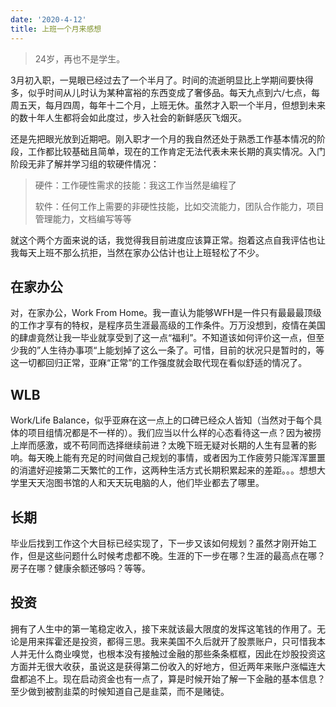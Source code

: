 ```yaml
---
date: '2020-4-12'
title: 上班一个月来感想
---
```


>  24岁，再也不是学生。

3月初入职，一晃眼已经过去了一个半月了。时间的流逝明显比上学期间要快得多，似乎时间从儿时认为某种富裕的东西变成了奢侈品。每天九点到六/七点，每周五天，每月四周，每年十二个月，上班无休。虽然才入职一个半月，但想到未来的数十年人生都将会如此度过，步入社会的新鲜感灰飞烟灭。

还是先把眼光放到近期吧。刚入职才一个月的我自然还处于熟悉工作基本情况的阶段，工作都比较基础且简单，现在的工作肯定无法代表未来长期的真实情况。入门阶段无非了解并学习组的软硬件情况：

> 硬件：工作硬性需求的技能：我这工作当然是编程了
>
> 软件：任何工作上需要的非硬性技能，比如交流能力，团队合作能力，项目管理能力，文档编写等等

就这个两个方面来说的话，我觉得我目前进度应该算正常。抱着这点自我评估也让我每天上班不那么抗拒，当然在家办公估计也让上班轻松了不少。

## 在家办公

对，在家办公，Work From Home。我一直认为能够WFH是一件只有最最最顶级的工作才享有的特权，是程序员生涯最高级的工作条件。万万没想到，疫情在美国的肆虐竟然让我一毕业就享受到了这一点“福利”。不知道该如何评价这一点，但至少我的”人生待办事项“上能划掉了这么一条了。可惜，目前的状况只是暂时的，等这一切都回归正常，亚麻“正常”的工作强度就会取代现在看似舒适的情况了。

## WLB

Work/Life Balance，似乎亚麻在这一点上的口碑已经众人皆知（当然对于每个具体的项目组情况都是不一样的）。我们应当以什么样的心态看待这一点？因为被捞上岸而感激，或不苟同而选择继续前进？太晚下班无疑对长期的人生有显著的影响。每天晚上能有充足的时间做自己规划的事情，或者因为工作疲劳只能浑浑噩噩的消遣好迎接第二天繁忙的工作，这两种生活方式长期积累起来的差距。。。想想大学里天天泡图书馆的人和天天玩电脑的人，他们毕业都去了哪里。

## 长期

毕业后找到工作这个大目标已经实现了，下一步又该如何规划？虽然才刚开始工作，但是这些问题什么时候考虑都不晚。生涯的下一步在哪？生涯的最高点在哪？房子在哪？健康余额还够吗？等等。

## 投资

拥有了人生中的第一笔稳定收入，接下来就该最大限度的发挥这笔钱的作用了。无论是用来挥霍还是投资，都得三思。我来美国不久后就开了股票账户，只可惜我本人并无什么商业嗅觉，也根本没有接触过金融的那些条条框框，因此在炒股投资这方面并无很大收获，虽说这是获得第二份收入的好地方，但近两年来账户涨幅连大盘都追不上。现在启动资金也有一点了，算是时候开始了解一下金融的基本信息？至少做到被割韭菜的时候知道自己是韭菜，而不是赌徒。